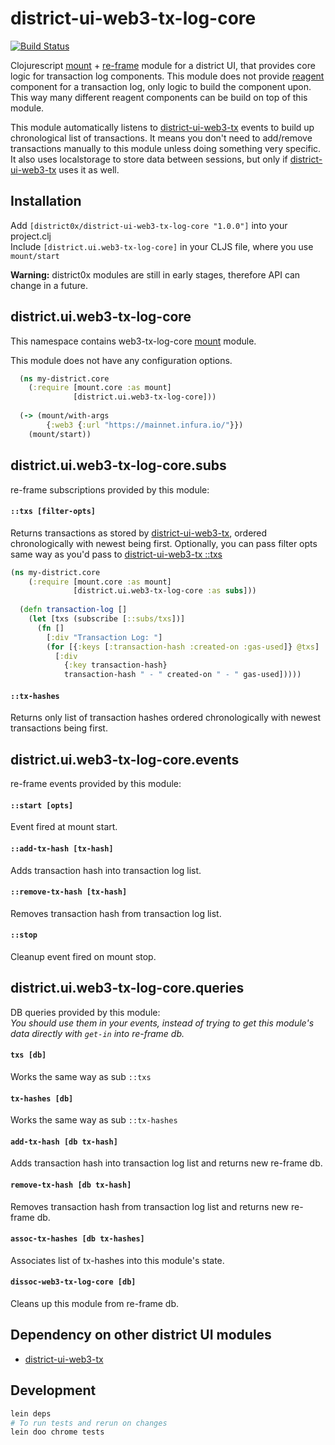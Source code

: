 # district-ui-web3-tx-log-core

[![Build Status](https://travis-ci.org/district0x/district-ui-web3-tx-log-core.svg?branch=master)](https://travis-ci.org/district0x/district-ui-web3-tx-log-core)

Clojurescript [mount](https://github.com/tolitius/mount) + [re-frame](https://github.com/Day8/re-frame) module for a district UI,
that provides core logic for transaction log components. This module does not provide [reagent](https://github.com/reagent-project/reagent) component for a transaction log, only
logic to build the component upon. This way many different reagent components can be build on top of this module.

This module automatically listens to [district-ui-web3-tx](https://github.com/district0x/district-ui-web3-tx) events to
build up chronological list of transactions. It means you don't need to add/remove transactions manually to this module
unless doing something very specific. It also uses localstorage to store data between sessions, but only if [district-ui-web3-tx](https://github.com/district0x/district-ui-web3-tx)
uses it as well.  

## Installation
Add `[district0x/district-ui-web3-tx-log-core "1.0.0"]` into your project.clj  
Include `[district.ui.web3-tx-log-core]` in your CLJS file, where you use `mount/start`

**Warning:** district0x modules are still in early stages, therefore API can change in a future.

## district.ui.web3-tx-log-core
This namespace contains web3-tx-log-core [mount](https://github.com/tolitius/mount) module.

This module does not have any configuration options.

```clojure
  (ns my-district.core
    (:require [mount.core :as mount]
              [district.ui.web3-tx-log-core]))
              
  (-> (mount/with-args
        {:web3 {:url "https://mainnet.infura.io/"}})
    (mount/start))
```

## district.ui.web3-tx-log-core.subs
re-frame subscriptions provided by this module:

#### `::txs [filter-opts]`
Returns transactions as stored by [district-ui-web3-tx](https://github.com/district0x/district-ui-web3-tx), ordered chronologically with newest being first. Optionally, you can pass filter opts same
way as you'd pass to [district-ui-web3-tx ::txs](https://github.com/district0x/district-ui-web3-tx#txs-filter-opts)

```clojure
(ns my-district.core
    (:require [mount.core :as mount]
              [district.ui.web3-tx-log-core :as subs]))
  
  (defn transaction-log []
    (let [txs (subscribe [::subs/txs])]  
      (fn []
        [:div "Transaction Log: "]
        (for [{:keys [:transaction-hash :created-on :gas-used]} @txs]
          [:div 
            {:key transaction-hash}
            transaction-hash " - " created-on " - " gas-used]))))
```

#### `::tx-hashes`
Returns only list of transaction hashes ordered chronologically with newest transactions being first.

## district.ui.web3-tx-log-core.events
re-frame events provided by this module:

#### `::start [opts]`
Event fired at mount start.

#### `::add-tx-hash [tx-hash]`
Adds transaction hash into transaction log list.

#### `::remove-tx-hash [tx-hash]`
Removes transaction hash from transaction log list.  

#### `::stop`
Cleanup event fired on mount stop.

## district.ui.web3-tx-log-core.queries
DB queries provided by this module:  
*You should use them in your events, instead of trying to get this module's 
data directly with `get-in` into re-frame db.*

#### `txs [db]`
Works the same way as sub `::txs`

#### `tx-hashes [db]`
Works the same way as sub `::tx-hashes`

#### `add-tx-hash [db tx-hash]`
Adds transaction hash into transaction log list and returns new re-frame db.

#### `remove-tx-hash [db tx-hash]`
Removes transaction hash from transaction log list and returns new re-frame db.

#### `assoc-tx-hashes [db tx-hashes]`
Associates list of tx-hashes into this module's state.

#### `dissoc-web3-tx-log-core [db]`
Cleans up this module from re-frame db. 

## Dependency on other district UI modules
* [district-ui-web3-tx](https://github.com/district0x/district-ui-web3-tx)

## Development
```bash
lein deps
# To run tests and rerun on changes
lein doo chrome tests
```